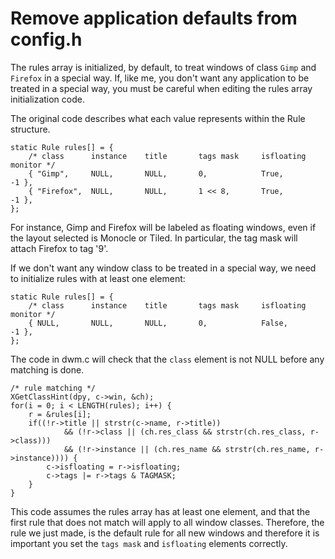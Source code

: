 Remove application defaults from config.h
=========================================

The rules array is initialized, by default, to treat windows of class `Gimp`
and `Firefox` in a special way.  If, like me, you don't want any application to
be treated in a special way, you must be careful when editing the rules array
initialization code.

The original code describes what each value represents within the Rule structure.

	static Rule rules[] = {
		/* class      instance    title       tags mask     isfloating   monitor */
		{ "Gimp",     NULL,       NULL,       0,            True,        -1 },
		{ "Firefox",  NULL,       NULL,       1 << 8,       True,        -1 },
	};

For instance, Gimp and Firefox will be labeled as floating windows, even if the
layout selected is Monocle or Tiled.  In particular, the tag mask will attach
Firefox to tag '9'.

If we don't want any window class to be treated in a special way, we need to
initialize rules with at least one element:

	static Rule rules[] = {
		/* class      instance    title       tags mask     isfloating   monitor */
		{ NULL,       NULL,       NULL,       0,            False,       -1 },
	};

The code in dwm.c will check that the `class` element is not NULL before any
matching is done.

	/* rule matching */
	XGetClassHint(dpy, c->win, &ch);
	for(i = 0; i < LENGTH(rules); i++) {
		r = &rules[i];
		if((!r->title || strstr(c->name, r->title))
				&& (!r->class || (ch.res_class && strstr(ch.res_class, r->class)))
				&& (!r->instance || (ch.res_name && strstr(ch.res_name, r->instance)))) {
			c->isfloating = r->isfloating;
			c->tags |= r->tags & TAGMASK;
		}
	}

This code assumes the rules array has at least one element, and that the first
rule that does not match will apply to all window classes.  Therefore, the rule
we just made, is the default rule for all new windows and therefore it is
important you set the `tags mask` and `isfloating` elements correctly.
